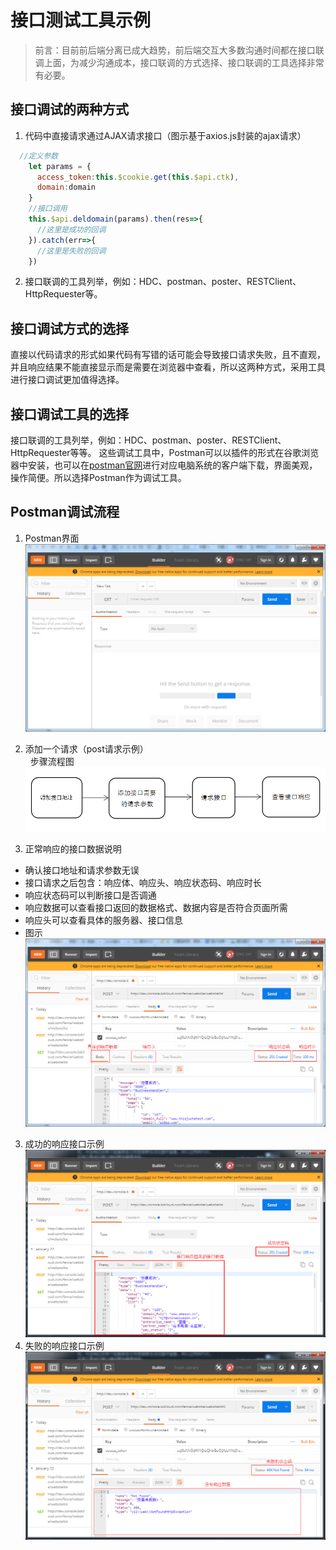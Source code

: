 # 接口测试工具示例

> 前言：目前前后端分离已成大趋势，前后端交互大多数沟通时间都在接口联调上面，为减少沟通成本，接口联调的方式选择、接口联调的工具选择非常有必要。

## 接口调试的两种方式
  1. 代码中直接请求通过AJAX请求接口（图示基于axios.js封装的ajax请求）
  ``` javascript
    //定义参数
      let params = {
        access_token:this.$cookie.get(this.$api.ctk),
        domain:domain
      }
      //接口调用
      this.$api.deldomain(params).then(res=>{
        //这里是成功的回调
      }).catch(err=>{
        //这里是失败的回调
      })
  ```
  2. 接口联调的工具列举，例如：HDC、postman、poster、RESTClient、HttpRequester等。
## 接口调试方式的选择
  直接以代码请求的形式如果代码有写错的话可能会导致接口请求失败，且不直观，并且响应结果不能直接显示而是需要在浏览器中查看，所以这两种方式，采用工具进行接口调试更加值得选择。
## 接口调试工具的选择
  接口联调的工具列举，例如：HDC、postman、poster、RESTClient、HttpRequester等等。 这些调试工具中，Postman可以以插件的形式在谷歌浏览器中安装，也可以在[postman官网](https://www.getpostman.com/)进行对应电脑系统的客户端下载，界面美观，操作简便。所以选择Postman作为调试工具。
## Postman调试流程
  1. Postman界面  
  ![图示](https://github.com/BluedonUED/development-norms/blob/master/images/postman.png?raw=true)

  2. 添加一个请求（post请求示例）  
    步骤流程图  
    ![图示](https://github.com/BluedonUED/development-norms/blob/master/images/postman%E8%AF%B7%E6%B1%82%E6%B5%81%E7%A8%8B.png?raw=true)
  3. 正常响应的接口数据说明
   * 确认接口地址和请求参数无误
   * 接口请求之后包含：响应体、响应头、响应状态码、响应时长
   * 响应状态码可以判断接口是否调通
   * 响应数据可以查看接口返回的数据格式、数据内容是否符合页面所需
   * 响应头可以查看具体的服务器、接口信息  
   * 图示  
   ![图示](https://github.com/BluedonUED/development-norms/blob/master/images/postman-single.png?raw=true)
        
  3. 成功的响应接口示例  
    ![图示](https://github.com/BluedonUED/development-norms/blob/master/images/postman-success.png?raw=true)
  4. 失败的响应接口示例  
    ![图示](https://github.com/BluedonUED/development-norms/blob/master/images/postman-error.png?raw=true)
